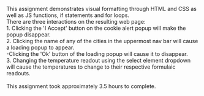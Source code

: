 This assignment demonstrates visual formatting through HTML and CSS as well as JS functions, if statements and for loops.<br>
There are three interactions on the resulting web page:<br>
    1. Clicking the 'I Accept' button on the cookie alert popup will make the popup disappear.<br>
    2. Clicking the name of any of the cities in the uppermost nav bar will cause a loading popup to appear.<br>
        -Clicking the 'Ok' button of the loading popup will cause it to disappear.<br>
    3. Changing the temperature readout using the select element dropdown will cause the temperatures to change to their respective formulaic readouts.<br>
<br>
This assignment took approximately 3.5 hours to complete.
